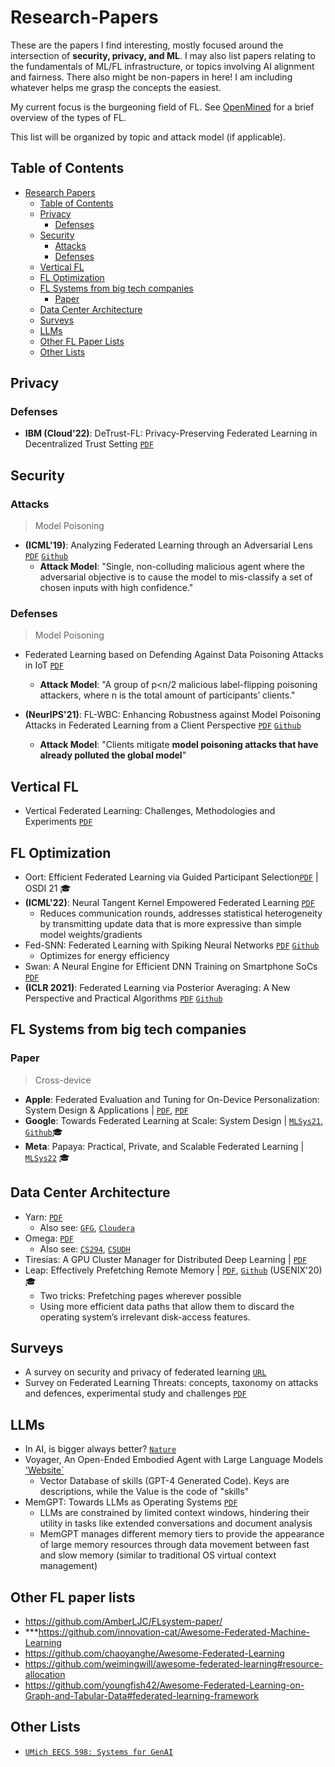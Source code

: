 # Research-Papers
These are the papers I find interesting, mostly focused around the intersection of **security, privacy, and ML**.
I may also list papers relating to the fundamentals of ML/FL infrastructure, or topics involving AI alignment and fairness.
There also might be non-papers in here! I am including whatever helps me grasp the concepts the easiest.

My current focus is the burgeoning field of FL. See [OpenMined](https://blog.openmined.org/federated-learning-types/) for a brief overview of the types of FL.

This list will be organized by topic and attack model (if applicable).

## Table of Contents
- [Research Papers](#research-papers)
    - [Table of Contents](#table-of-contents)
  - [Privacy](#privacy)
    - [Defenses](#defenses)
  - [Security](#security)
    - [Attacks](#attacks)
    - [Defenses](#defenses)
  - [Vertical FL](#vertical-fl)  
  - [FL Optimization](#fl-optimization)
  - [FL Systems from big tech companies](#fl-systems-from-big-tech-companies)
    - [Paper](#paper)
  - [Data Center Architecture](#data-center-architecture)
  - [Surveys](#surveys)
  - [LLMs](#llms)
  - [Other FL Paper Lists](other-fl-paper-lists)
  - [Other Lists](other-lists)

## Privacy 

### Defenses
- **IBM (Cloud'22)**: DeTrust-FL: Privacy-Preserving Federated Learning in Decentralized Trust Setting [`PDF`](https://arxiv.org/pdf/2207.07779.pdf)


## Security

### Attacks

>Model Poisoning
- **(ICML'19)**: Analyzing Federated Learning through an Adversarial Lens [`PDF`](https://arxiv.org/pdf/1811.12470.pdf) [`Github`](https://github.com/inspire-group/ModelPoisoning)
    - **Attack Model**: "Single, non-colluding malicious agent where the adversarial objective is to cause the model to mis-classify a set of chosen inputs with high confidence." 

### Defenses

>Model Poisoning
- Federated Learning based on Defending Against Data Poisoning Attacks in IoT [`PDF`](https://arxiv.org/pdf/2209.06397.pdf)
    - **Attack Model**: "A group of p<n/2 malicious label-flipping poisoning attackers, where n is the total amount of participants’ clients." 
    
- **(NeurIPS'21)**: FL-WBC: Enhancing Robustness against Model Poisoning Attacks in Federated Learning from a Client Perspective [`PDF`](https://arxiv.org/pdf/2110.13864.pdf) [`Github`](https://github.com/jeremy313/FL-WBC)
   - **Attack Model**: "Clients mitigate **model poisoning attacks that have already polluted the global model**"



## Vertical FL
- Vertical Federated Learning: Challenges, Methodologies and Experiments [`PDF`](https://arxiv.org/pdf/2202.04309.pdf)

## FL Optimization
- Oort: Efficient Federated Learning via Guided Participant Selection[`PDF`](https://www.usenix.org/conference/osdi21/presentation/lai) | OSDI 21 🎓
- **(ICML'22)**: Neural Tangent Kernel Empowered Federated Learning [`PDF`](https://arxiv.org/pdf/2110.03681.pdf)
    - Reduces communication rounds, addresses statistical heterogeneity by transmitting update data that is more expressive than simple model weights/gradients
- Fed-SNN: Federated Learning with Spiking Neural Networks [`PDF`](https://arxiv.org/pdf/2106.06579v1.pdf) [`Github`](https://github.com/Intelligent-Computing-Lab-Yale/FedSNN)
    - Optimizes for energy efficiency
- Swan: A Neural Engine for Efficient DNN Training on Smartphone SoCs [`PDF`](https://arxiv.org/pdf/2206.04687.pdf)
- **(ICLR 2021)**: Federated Learning via Posterior Averaging: A New Perspective and Practical Algorithms [`PDF`](https://arxiv.org/pdf/2010.05273.pdf) [`Github`](https://github.com/alshedivat/fedpa)


## FL Systems from big tech companies
### Paper

>Cross-device
- **Apple**:  Federated Evaluation and Tuning for On-Device Personalization: System Design & Applications | [`PDF`](https://arxiv.org/pdf/2102.08503.pdf), [`PDF`](https://docs-assets.developer.apple.com/ml-research/papers/learning-with-privacy-at-scale.pdf)
- **Google**: Towards Federated Learning at Scale: System Design | [`MLSys21`](https://arxiv.org/abs/1902.01046), [`Github`](https://www.tensorflow.org/federated)🎓
- **Meta**: Papaya: Practical, Private, and Scalable Federated Learning | [`MLSys22`](https://arxiv.org/abs/2111.04877) 🎓

## Data Center Architecture
- Yarn: [`PDF`](https://www.cse.ust.hk/~weiwa/teaching/Fall15-COMP6611B/reading_list/YARN.pdf)
    - Also see: [`GFG`](https://www.geeksforgeeks.org/hadoop-yarn-architecture/), [`Cloudera`](https://docs.cloudera.com/HDPDocuments/HDP3/HDP-3.0.0/data-operating-system/content/apache_yarn.html)
- Omega: [`PDF`](https://wiki.epfl.ch/edicpublic/documents/Candidacy%20exam/Schwarzkopf-1.pdf)
    - Also see: [`CS294`](https://people.eecs.berkeley.edu/~istoica/classes/cs294/15/notes/10-omega.pdf), [`CSUDH`](https://csc.csudh.edu/btang/seminar/slides/Omega-Matt_Levan.pdf)
- Tiresias: A GPU Cluster Manager for Distributed Deep Learning | [`PDF`](https://web.eecs.umich.edu/~mosharaf/Readings/Tiresias.pdf)
- Leap: Effectively Prefetching Remote Memory | [`PDF`](https://www.usenix.org/system/files/atc20-maruf.pdf), [`Github`](https://github.com/SymbioticLab/Leap) (USENIX'20)🎓
    - Two tricks: Prefetching pages wherever possible
    - Using more efficient data paths that allow them to discard the operating system’s irrelevant disk-access features.

## Surveys
- A survey on security and privacy of federated learning [`URL`](https://www.sciencedirect.com/science/article/abs/pii/S0167739X20329848)
- Survey on Federated Learning Threats: concepts, taxonomy on attacks and defences, experimental study and challenges [`PDF`](https://arxiv.org/pdf/2201.08135.pdf)

## LLMs
- In AI, is bigger always better? [`Nature`](https://doi.org/10.1038/d41586-023-00641-w)
- Voyager, An Open-Ended Embodied Agent with Large Language Models ['Website`](https://voyager.minedojo.org/)
    - Vector Database of skills (GPT-4 Generated Code). Keys are descriptions, while the Value is the code of "skills"
- MemGPT: Towards LLMs as Operating Systems [`PDF`](https://arxiv.org/pdf/2310.08560.pdf)
    - LLMs are constrained by limited context windows, hindering their utility in tasks like extended conversations and document analysis
    - MemGPT manages different memory tiers to provide the appearance of large memory resources through data movement between fast
and slow memory (similar to traditional OS virtual context management)


## Other FL paper lists
- https://github.com/AmberLJC/FLsystem-paper/
- ***https://github.com/innovation-cat/Awesome-Federated-Machine-Learning
- https://github.com/chaoyanghe/Awesome-Federated-Learning
- https://github.com/weimingwill/awesome-federated-learning#resource-allocation
- https://github.com/youngfish42/Awesome-Federated-Learning-on-Graph-and-Tabular-Data#federated-learning-framework

## Other Lists
- [`UMich EECS 598: Systems for GenAI`](https://github.com/mosharaf/eecs598/tree/w24-genai)
